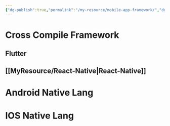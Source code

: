 ```yaml
---
{"dg-publish":true,"permalink":"/my-resource/mobile-app-framework/","dgPassFrontmatter":true}
---
```


# Cross Compile Framework
## Flutter
## [[MyResource/React-Native\|React-Native]]
# Android Native Lang
# IOS Native Lang
